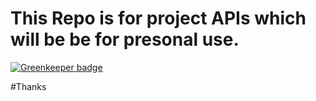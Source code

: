 # This Repo is for project APIs which will be be for presonal use. 

[![Greenkeeper badge](https://badges.greenkeeper.io/alikahwaji/APIs.svg)](https://greenkeeper.io/)

#Thanks
 